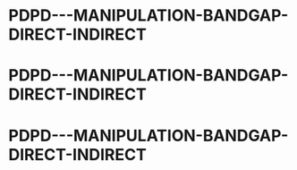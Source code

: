 # PDPD---MANIPULATION-BANDGAP-DIRECT-INDIRECT
# PDPD---MANIPULATION-BANDGAP-DIRECT-INDIRECT
# PDPD---MANIPULATION-BANDGAP-DIRECT-INDIRECT
